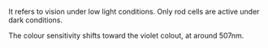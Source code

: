 It refers to vision under low light conditions.
Only rod cells are active under dark conditions.

The colour sensitivity shifts toward the violet colout, at around 507nm.